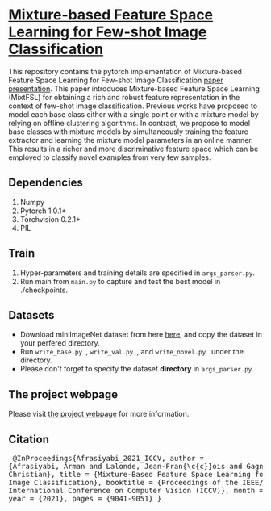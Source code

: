 #  [Mixture-based Feature Space Learning for Few-shot Image Classification](https://lvsn.github.io/MixtFSL/) 
 
This repository contains the pytorch implementation of Mixture-based Feature Space Learning for Few-shot Image Classification [paper](https://openaccess.thecvf.com/content/ICCV2021/papers/Afrasiyabi_Mixture-Based_Feature_Space_Learning_for_Few-Shot_Image_Classification_ICCV_2021_paper.pdf) 
[presentation](https://lvsn.github.io/MixtFSL/assets/MixFSL_Poster.pdf). This paper introduces Mixture-based Feature Space Learning (MixtFSL) for obtaining a rich and robust feature representation in the context of few-shot image classification. Previous works have proposed to model each base class either with a single point or with a mixture model by relying on offline clustering algorithms. In contrast, we propose to model base classes with mixture models by simultaneously training the feature extractor and learning the mixture model parameters in an online manner. This results in a richer and more discriminative feature space which can be employed to classify novel examples from very few samples. 
 
## Dependencies
1. Numpy
2. Pytorch 1.0.1+ 
3. Torchvision 0.2.1+
4. PIL


## Train 
1. Hyper-parameters and training details are specified in <code>args_parser.py</code>. 
2. Run main from <code>main.py</code> to capture and test the best model in ./checkpoints.



## Datasets
- Download miniImageNet dataset from here [here](https://drive.google.com/file/d/1G1fcf8WdbqW0atc98KXF3UgVZyaXXJo4/view?usp=sharing), 
and copy the dataset in your perfered directory. 
- Run <code>write_base.py </code>, <code>write_val.py </code>, and <code>write_novel.py </code> under the directory. 
- Please don't forget to specify the dataset **directory** in <code>args_parser.py</code>. 




## The project webpage
Please visit [the project webpage](https://lvsn.github.io/MixtFSL/) for more information.

## Citation
</code><pre>
@InProceedings{Afrasiyabi_2021_ICCV,
    author    = {Afrasiyabi, Arman and Lalonde, Jean-Fran{\c{c}}ois and Gagn{\'e}, Christian},
    title     = {Mixture-Based Feature Space Learning for Few-Shot Image Classification},
    booktitle = {Proceedings of the IEEE/CVF International Conference on Computer Vision (ICCV)},
    month     = {October},
    year      = {2021},
    pages     = {9041-9051}
} 
</code></pre>
